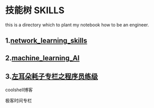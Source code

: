 # 技能树 SKILLS
this is a directory which to plant my notebook how to be an engineer.

## 1.[network_learning_skills](https://github.com/cracker8090/to-be-engineer/tree/master/network_security_learning)

## 2.[machine_learning_AI](https://github.com/cracker8090/to-be-engineer/tree/master/MachineLearning-AI)

## 3.[左耳朵耗子专栏之程序员练级](https://time.geekbang.org/column/article/8136)

coolshell博客 

极客时间专栏

